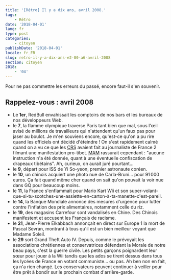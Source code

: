 ```yaml
---
title: '[Rétro] Il y a dix ans… avril 2008.'
tags:
    - Rétro
date: '2018-04-01'
lang: fr
type: post
categories:
    - citoyen
publishDate: '2018-04-01'
locale: fr_FR
slug: retro-il-y-a-dix-ans-e2-80-a6-avril-2008
section: citoyen
2018:
    - '04'
---
```


Pour ne pas commettre les erreurs du passé, encore faut-il s'en souvenir.

<!--more-->

## Rappelez-vous : avril 2008

*   Le **1er**, RedBull envahissait les comptoirs de nos bars et les bureaux de nos développeurs Web.
*   le **7**, la flamme olympique traverse Paris tant bien que mal, sous l'œil avisé de millions de travailleurs qui n'attendent qu'un faux pas pour jaser au boulot. Je m'en souviens encore, qu'est-ce qu'on a pu rire quand les officiels ont décidé d'éteindre&nbsp;! On s'est rapidement calmé quand on a vu ce que les <abbr title="Compagnies Républicaines de Sécurité">CRS</abbr> avaient fait au journaliste de France 2 filmant une manifestation pro-tibet. <abbr title="Michelle Alliot-Marie">MAM</abbr> rassurait cependant&nbsp;: "aucune instruction n'a été donnée, quant à une éventuelle confiscation de drapeaux tibétains". Ah, curieux, on aurait juré pourtant…
*   le **9**, départ pour ISS de Yi So-yeon, premier astronaute coréen.
*   le **10**, un chinois acquiert une photo nue de Carla-Bruni… pour 91&#8239;000 euros. Ça fait quand même cher quand on sait qu'on pouvait la voir nue dans GQ pour beaucoup moins.
*   le **11**, la France s'enflammait pour Mario Kart Wii et son super-volant-que-si-tu-scotches-une-assiette-en-carton-à-ta-manette-c'est-pareil.
*   le **14**, la Banque Mondiale annonce des mesures d'urgence pour lutter contre l'inflation des prix alimentaires, notamment celle du riz.
*   le **19**, des magasins Carrefour sont vandalisés en Chine. Des Chinois manifestent et accusent les Français de racisme.
*   le **21**, Jean-Pierre Elkabbach annonçait en direct sur Europe 1 la mort de Pascal Sevran, montrant à tous qu'il est un bien meilleur voyant que Madame Soleil.
*   le **29** sort Grand Theft Auto IV. Depuis, comme le prévoyait les associations chrétiennes et conservatrices défendant la Morale de notre beau pays, c'est la guerre civile. Les petits garçons poignardent leur sœur pour jouer à la Wii tandis que les ados se tirent dessus dans tous les lycées de France en votant communiste… ou pas. Ah ben non en fait, ça n'a rien changé. Les conservateurs peuvent continuer à veiller pour être prêt à bondir sur le prochain combat d'arrière-garde.